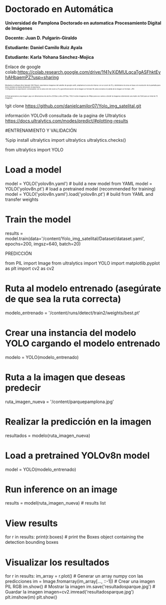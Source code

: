 # Doctorado en Automática
**Universidad de Pamplona**
**Doctorado en automatica**
**Procesamiento Digital de Imágenes**

**Docente: Juan D. Pulgarín-Giraldo**

**Estudiante: Daniel Camilo Ruiz Ayala**

**Estudiante: Karla Yohana Sánchez-Mojica**

Enlace de google colab:https://colab.research.google.com/drive/1f41yXjDMULqcaTgASFhktEyhAHbaemPZ?usp=sharing

<div style="font-size: 5px;">Mediante el software libre llamado SAS Planet, exportamos imagenes del satelite de google earth, ampliamos la zona de interes con un zoom de 19, y delimitamos la zona en base a la resolución de la pantalla para tener siempre la misma dimensión al exportarse.</div>

<div style="font-size: 5px;">Configuramos la exportación comenzando con la selección del zoom a 21 y georeferenciación de la imagen en formato W, seleccionamos la salida de la imagen en formato .JPG</div><br>

<div style="font-size: 5px;">Al final generamos una imagen .jpg con dimensiones de ancho=5333px y alto=2573px, YOLO recibe imagenes de 416px para eso vamos a dividir la imagenes obteniendo una matrix de 12x6 para un total de 72 imagenes.</div>


!git clone https://github.com/danielcamilor07/Yolo_img_satelital.git

información YOLOv8 consultada de la pagina de Ultralytics
https://docs.ultralytics.com/modes/predict/#plotting-results

#ENTRENAMIENTO Y VALIDACIÓN

%pip install ultralytics
import ultralytics
ultralytics.checks()

from ultralytics import YOLO

# Load a model
model = YOLO('yolov8n.yaml')  # build a new model from YAML
model = YOLO('yolov8n.pt')  # load a pretrained model (recommended for training)
model = YOLO('yolov8n.yaml').load('yolov8n.pt')  # build from YAML and transfer weights

# Train the model
results = model.train(data='/content/Yolo_img_satelital/Dataset/dataset.yaml', epochs=200, imgsz=640, batch=20)

PREDICCIÓN

from PIL import Image
from ultralytics import YOLO
import matplotlib.pyplot as plt
import cv2 as cv2

# Ruta al modelo entrenado (asegúrate de que sea la ruta correcta)
modelo_entrenado = '/content/runs/detect/train2/weights/best.pt'

# Crear una instancia del modelo YOLO cargando el modelo entrenado
modelo = YOLO(modelo_entrenado)

# Ruta a la imagen que deseas predecir
ruta_imagen_nueva = '/content/parquepamplona.jpg'

# Realizar la predicción en la imagen
resultados = modelo(ruta_imagen_nueva)

# Load a pretrained YOLOv8n model
model = YOLO(modelo_entrenado)

# Run inference on an image
results = model(ruta_imagen_nueva)  # results list

# View results
for r in results:
    print(r.boxes)  # print the Boxes object containing the detection bounding boxes

# Visualizar los resultados
for r in results:
    im_array = r.plot()  # Generar un array numpy con las predicciones
    im = Image.fromarray(im_array[..., ::-1])  # Crear una imagen PIL RGB
    im.show()  # Mostrar la imagen
    im.save('resultadosparque.jpg')  # Guardar la imagen
    imagen=cv2.imread('resultadosparque.jpg')
    plt.imshow(im)
    plt.show()
